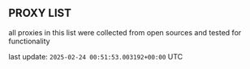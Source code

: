 ## PROXY LIST

all proxies in this list were collected from open sources and tested for functionality

last update: `2025-02-24 00:51:53.003192+00:00` UTC